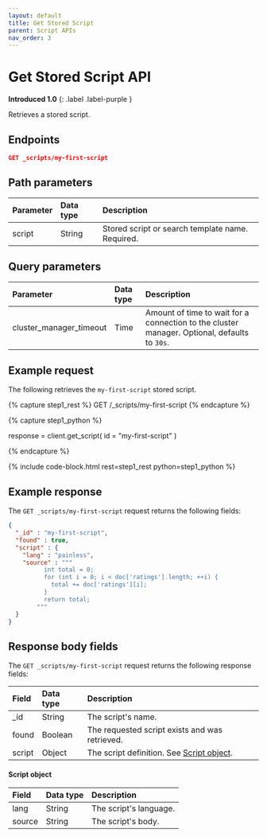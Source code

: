 ```yaml
---
layout: default
title: Get Stored Script
parent: Script APIs
nav_order: 3
---
```


# Get Stored Script API
**Introduced 1.0**
{: .label .label-purple }

Retrieves a stored script.

## Endpoints

```json
GET _scripts/my-first-script
```

## Path parameters

| Parameter | Data type | Description | 
:--- | :--- | :---
| script | String | Stored script or search template name. Required.|

## Query parameters

| Parameter | Data type | Description | 
:--- | :--- | :---
| cluster_manager_timeout | Time | Amount of time to wait for a connection to the cluster manager. Optional, defaults to `30s`. |

## Example request

The following retrieves the `my-first-script` stored script.

<!-- spec_insert_start
component: example_code
rest: GET /_scripts/my-first-script
-->
{% capture step1_rest %}
GET /_scripts/my-first-script
{% endcapture %}

{% capture step1_python %}


response = client.get_script(
  id = "my-first-script"
)

{% endcapture %}

{% include code-block.html
    rest=step1_rest
    python=step1_python %}
<!-- spec_insert_end -->

## Example response

The `GET _scripts/my-first-script` request returns the following fields:

````json
{
  "_id" : "my-first-script",
  "found" : true,
  "script" : {
    "lang" : "painless",
    "source" : """
          int total = 0;
          for (int i = 0; i < doc['ratings'].length; ++i) {
            total += doc['ratings'][i];
          }
          return total;
        """
  }
}
````

## Response body fields

The `GET _scripts/my-first-script` request returns the following response fields:

| Field | Data type | Description | 
:--- | :--- | :---
| _id | String | The script's name. |
| found | Boolean | The requested script exists and was retrieved. |
| script | Object | The script definition. See [Script object](#script-object).  |

#### Script object

| Field | Data type | Description | 
:--- | :--- | :---
| lang | String | The script's language. |
|  source | String | The script's body. |
